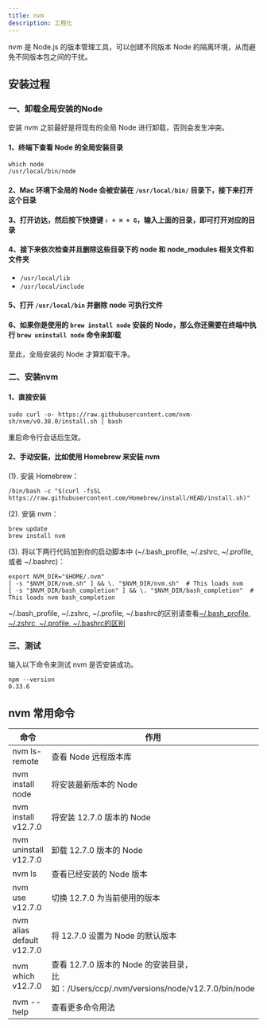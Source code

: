 ```yaml
---
title: nvm
description: 工程化
---
```


nvm 是 Node.js 的版本管理工具，可以创建不同版本 Node 的隔离环境，从而避免不同版本包之间的干扰。

## 安装过程

### 一、卸载全局安装的Node

安装 nvm 之前最好是将现有的全局 Node 进行卸载，否则会发生冲突。

#### 1、终端下查看 Node 的全局安装目录

```shell
which node
/usr/local/bin/node
```

#### 2、Mac 环境下全局的 Node 会被安装在 `/usr/local/bin/` 目录下，接下来打开这个目录

#### 3、打开访达，然后按下快捷键 `⇧ + ⌘ + G`，输入上面的目录，即可打开对应的目录

#### 4、接下来依次检查并且删除这些目录下的 node 和 node_modules 相关文件和文件夹

* `/usr/local/lib`
* `/usr/local/include`

#### 5、打开 `/usr/local/bin` 并删除 node 可执行文件

#### 6、如果你是使用的 `brew install node` 安装的 Node，那么你还需要在终端中执行 `brew uninstall node` 命令来卸载

至此，全局安装的 Node 才算卸载干净。

### 二、安装nvm

#### 1、直接安装

```shell
sudo curl -o- https://raw.githubusercontent.com/nvm-sh/nvm/v0.38.0/install.sh | bash
```

重启命令行会话后生效。

#### 2、手动安装，比如使用 Homebrew 来安装 nvm

(1). 安装 Homebrew：

```shell
/bin/bash -c "$(curl -fsSL https://raw.githubusercontent.com/Homebrew/install/HEAD/install.sh)"
```

(2). 安装 nvm：

```shell
brew update 
brew install nvm
```

(3). 将以下两行代码加到你的启动脚本中 (~/.bash_profile, ~/.zshrc, ~/.profile, 或者 ~/.bashrc)：

```shell
export NVM_DIR="$HOME/.nvm"
[ -s "$NVM_DIR/nvm.sh" ] && \. "$NVM_DIR/nvm.sh"  # This loads nvm
[ -s "$NVM_DIR/bash_completion" ] && \. "$NVM_DIR/bash_completion"  # This loads nvm bash_completion
```

~/.bash_profile, ~/.zshrc, ~/.profile, ~/.bashrc的区别请查看[~/.bash_profile, ~/.zshrc, ~/.profile, ~/.bashrc的区别](../../summary-primary/tools/sh-diff.md)

### 三、测试

输入以下命令来测试 nvm 是否安装成功。

```shell
npm --version
0.33.6
```

## nvm 常用命令

| 命令                      | 作用                                                                                   |
|---------------------------|--------------------------------------------------------------------------------------|
| nvm ls-remote             | 查看 Node 远程版本库                                                                   |
| nvm install node          | 将安装最新版本的 Node                                                                  |
| nvm install v12.7.0       | 将安装 12.7.0 版本的 Node                                                              |
| nvm uninstall v12.7.0     | 卸载 12.7.0 版本的 Node                                                                |
| nvm ls                    | 查看已经安装的 Node 版本                                                               |
| nvm use v12.7.0           | 切换 12.7.0 为当前使用的版本                                                           |
| nvm alias default v12.7.0 | 将 12.7.0 设置为 Node 的默认版本                                                       |
| nvm which v12.7.0         | 查看 12.7.0 版本的 Node 的安装目录，<br/>比如：/Users/ccp/.nvm/versions/node/v12.7.0/bin/node |
| nvm --help                | 查看更多命令用法                                                                       |
